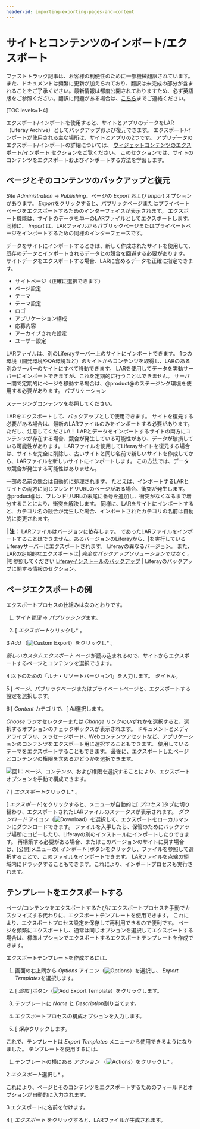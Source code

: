 ```yaml
---
header-id: importing-exporting-pages-and-content
---
```


# サイトとコンテンツのインポート/エクスポート

<p class="alert alert-info"><span class="wysiwyg-color-blue120">ファストトラック記事は、お客様の利便性のために一部機械翻訳されています。また、ドキュメントは頻繁に更新が加えられており、翻訳は未完成の部分が含まれることをご了承ください。最新情報は都度公開されておりますため、必ず英語版をご参照ください。翻訳に問題がある場合は、<a href="mailto:support-content-jp@liferay.com">こちら</a>までご連絡ください。</span></p>

[TOC levels=1-4]

エクスポート/インポートを使用すると、サイトとアプリのデータをLAR（Liferay Archive）としてバックアップおよび復元できます。 エクスポート/インポートが使用される主な場所は、サイトとアプリの2つです。 アプリデータのエクスポート/インポートの詳細については、 [ウィジェットコンテンツのエクスポート/インポート](/docs/7-1/user/-/knowledge_base/u/exporting-importing-widget-data) セクションをご覧ください。 このセクションでは、サイトのコンテンツをエクスポートおよびインポートする方法を学習します。

## ページとそのコンテンツのバックアップと復元

*Site Administration* → *Publishing*、ページの *Export* および *Import* オプションがあります。 *Export*をクリックすると、パブリックページまたはプライベートページをエクスポートするためのインターフェイスが表示されます。 エクスポート機能は、サイトのデータを単一のLARファイルとしてエクスポートします。 同様に、 *Import* は、LARファイルからパブリックページまたはプライベートページをインポートするための同様のインターフェースです。

データをサイトにインポートするときは、新しく作成されたサイトを使用して、既存のデータとインポートされるデータとの競合を回避する必要があります。 サイトデータをエクスポートする場合、LARに含めるデータを正確に指定できます。

  - サイトページ（正確に選択できます）
  - ページ設定
  - テーマ
  - テーマ設定
  - ロゴ
  - アプリケーション構成
  - 応募内容
  - アーカイブされた設定
  - ユーザー設定

LARファイルは、別のLiferayサーバー上のサイトにインポートできます。 1つの環境（開発環境やQA環境など）のサイトからコンテンツを取得し、LARのある別のサーバーのサイトにすべて移動できます。 LARを使用してデータを実動サーバーにインポートできますが、これを定期的に行うことはできません。 サーバー間で定期的にページを移動する場合は、@product@のステージング環境を使用する必要があります。 パブリケーション</a>

ステージングコンテンツを参照してください。</p> 

LARをエクスポートして、バックアップとして使用できます。 サイトを復元する必要がある場合は、最新のLARファイルのみをインポートする必要があります。 ただし、注意してください\！ LARとデータをインポートするサイトの両方にコンテンツが存在する場合、競合が発生している可能性があり、データが破損している可能性があります。 LARファイルを使用してLiferayサイトを復元する場合は、サイトを完全に削除し、古いサイトと同じ名前で新しいサイトを作成してから、LARファイルを新しいサイトにインポートします。 この方法では、データの競合が発生する可能性はありません。

一部の名前の競合は自動的に処理されます。 たとえば、インポートするLARとサイトの両方に同じフレンドリURLのページがある場合、衝突が発生します。 @product@は、フレンドリURLの末尾に番号を追加し、衝突がなくなるまで増分することにより、衝突を解決します。 同様に、LARをサイトにインポートすると、カテゴリ名の競合が発生した場合、インポートされたカテゴリの名前は自動的に変更されます。

| **注：** LARファイルはバージョンに依存します。 であったLARファイルをインポートすることはできません。あるバージョンのLiferayから、|を実行しているLiferayサーバーにエクスポートされます。 Liferayの異なるバージョン。 また、LARの定期的なエクスポートは| *完全なバックアップソリューションではなく* 。 |を参照してください [Liferayインストールのバックアップ](/docs/7-1/deploy/-/knowledge_base/d/backing-up-a-liferay-installation) | Liferayのバックアップに関する情報のセクション。



## ページエクスポートの例

エクスポートプロセスの仕組みは次のとおりです。

1.  *サイト管理* → *パブリッシング*ます。

2.  [ *エクスポート*クリックし* 。</p></li> 
   
   3  *Add* （![Custom Export](../../../../images/icon-add.png)）をクリックし* 。</p> 
  
  *新しいカスタムエクスポート* ページが読み込まれるので、サイトからエクスポートするページとコンテンツを選択できます。</li> 
  
  4  以下のための「ルナ・リゾートバージョン1」を入力します。 *タイトル*。

5  [ *ページ*、パブリックページまたはプライベートページと、エクスポートする設定を選択します。

6  [ *Content* カテゴリで、[ *All*選択します。
  
  *Choose* ラジオセレクターまたは *Change* リンクのいずれかを選択すると、選択するオプションのチェックボックスが表示されます。 ドキュメントとメディアライブラリ、メッセージボード、Webコンテンツアセットなど、アプリケーションのコンテンツをエクスポート用に選択することもできます。 使用しているテーマをエクスポートすることもできます。 最後に、エクスポートしたページとコンテンツの権限を含めるかどうかを選択できます。
  
  ![図1：ページ、コンテンツ、および権限を選択することにより、エクスポートオプションを手動で構成できます。](../../../../images/export-page-templates.png)

7  [ *エクスポート*クリックし* 。</p></li> </ol> 
  
  [ *エクスポート*]をクリックすると、メニューが自動的に[ *プロセス* ]タブに切り替わり、エクスポートされたLARファイルのステータスが表示されます。 *ダウンロード* アイコン（![Download](../../../../images/icon-download.png)）を選択して、エクスポートをローカルマシンにダウンロードできます。 ファイルを入手したら、保管のためにバックアップ場所にコピーしたり、Liferayの別のインストールにインポートしたりできます。 再構築する必要がある場合、またはこのバージョンのサイトに戻す場合は、[公開]メニューの[ *インポート* ]ボタンをクリックし、ファイルを参照して選択することで、このファイルをインポートできます。 LARファイルを点線の領域内にドラッグすることもできます。これにより、インポートプロセスも実行されます。
  
  

## テンプレートをエクスポートする

ページ/コンテンツをエクスポートするたびにエクスポートプロセスを手動でカスタマイズする代わりに、エクスポートテンプレートを使用できます。 これにより、エクスポートプロセス設定を保存して再利用できるので便利です。 ページを頻繁にエクスポートし、通常は同じオプションを選択してエクスポートする場合は、標準オプションでエクスポートするエクスポートテンプレートを作成できます。

エクスポートテンプレートを作成するには、

1.  画面の右上隅から *Options* アイコン（![Options](../../../../images/icon-options.png)）を選択し、 *Export Templates*を選択します。

2.  [ *追加* ]ボタン（![Add Export Template](../../../../images/icon-add.png)）をクリックします。

3.  テンプレートに *Name* と *Description*割り当てます。

4.  エクスポートプロセスの構成オプションを入力します。

5.  [ *保存*クリックします。

これで、テンプレートは *Export Templates* メニューから使用できるようになりました。 テンプレートを使用するには、

1.  テンプレートの横にある *アクション* （![Actions](../../../../images/icon-actions.png)）をクリックし* 。</p></li> 
   
   2  *エクスポート*選択し* 。</p> 
  
  これにより、ページとそのコンテンツをエクスポートするためのフィールドとオプションが自動的に入力されます。</li> 
  
  3  エクスポートに名前を付けます。

4  [ *エクスポート* をクリックすると、LARファイルが生成されます。</ol>
